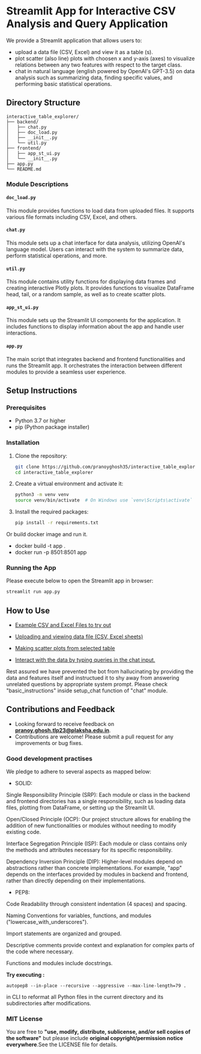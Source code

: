 # Streamlit App for Interactive CSV Analysis and Query Application

We provide a Streamlit application that allows users to:

- upload a data file (CSV, Excel) and view it as a table (s).
- plot scatter (also line) plots  with choosen x and y-axis (axes) to visualize relations between any two features with respect to the target class.
- chat in natural language (english powered by OpenAI's GPT-3.5) on data analysis such as summarizing data, finding specific values, and performing basic statistical operations.

## Directory Structure
```
interactive_table_explorer/
├── backend/
│   ├── chat.py
│   ├── doc_load.py
│   ├── __init__.py
│   └── util.py
├── frontend/
│   ├── app_st_ui.py
│   └── __init__.py
├── app.py
└── README.md
```
### Module Descriptions

#### `doc_load.py`

This module provides functions to load data from uploaded files. It supports various file formats including CSV, Excel, and others.

#### `chat.py`

This module sets up a chat interface for data analysis, utilizing OpenAI's language model. Users can interact with the system to summarize data, perform statistical operations, and more.

#### `util.py`

This module contains utility functions for displaying data frames and creating interactive Plotly plots. It provides functions to visualize DataFrame head, tail, or a random sample, as well as to create scatter plots.

#### `app_st_ui.py`

This module sets up the Streamlit UI components for the application. It includes functions to display information about the app and handle user interactions.

#### `app.py`

The main script that integrates backend and frontend functionalities and runs the Streamlit app. It orchestrates the interaction between different modules to provide a seamless user experience.


## Setup Instructions

### Prerequisites

- Python 3.7 or higher
- pip (Python package installer)

### Installation

1. Clone the repository:
    ```sh
    git clone https://github.com/pranoyghosh35/interactive_table_explorer.git
    cd interactive_table_explorer
    ```

2. Create a virtual environment and activate it:
    ```sh
    python3 -m venv venv
    source venv/bin/activate  # On Windows use `venv\Scripts\activate`
    ```

3. Install the required packages:
    ```sh
    pip install -r requirements.txt
    ```
    
Or build docker image and run it.

- docker build -t app .
- docker run -p 8501:8501 app

### Running the App

Please execute below to open the Streamlit app in browser:
```sh
streamlit run app.py
```

## How to Use

- [Example CSV and Excel Files to try out](https://drive.google.com/drive/folders/1x76K-6e06ZSg925vCQ53twlXM0k62Lhy?usp=sharing)

- [Uploading and viewing data file (CSV, Excel sheets)](https://youtu.be/9zxvtiKP59E)

- [Making scatter plots from selected table](https://youtu.be/3xsAyI-vRTI)
  
- [Interact with the data by typing queries in the chat input.](https://youtu.be/2Ywb_1L0ZKY)

Rest assured we have prevented the bot from hallucinating by providing the data and features itself and instructued it to shy away from answering unrelated questions by appropriate system prompt. Please check "basic_instructions" inside setup_chat function of "chat" module.



## Contributions and Feedback

- Looking forward to receive feedback on **pranoy.ghosh.tlp23@plaksha.edu.in**.
- Contributions are welcome! Please submit a pull request for any improvements or bug fixes.

### Good development practises

We pledge to adhere to several aspects as mapped below:

- SOLID:

Single Responsibility Principle (SRP): Each module or class in the backend and frontend directories has a single responsibility, such as loading data files, plotting from DataFrame, or setting up the Streamlit UI.

Open/Closed Principle (OCP): Our project structure allows for enabling the addition of new functionalities or modules without needing to modify existing code.

Interface Segregation Principle (ISP): Each module or class contains only the methods and attributes necessary for its specific responsibility.

Dependency Inversion Principle (DIP): Higher-level modules depend on abstractions rather than concrete implementations. For example, "app" depends on the interfaces provided by modules in backend and frontend, rather than directly depending on their implementations.

- PEP8:

Code Readability through consistent indentation (4 spaces) and spacing.

Naming Conventions for variables, functions, and modules ("lowercase_with_underscores").

Import statements are organized and grouped.

Descriptive comments provide context and explanation for complex parts of the code where necessary.

Functions and modules include docstrings.

**Try executing :**
```
autopep8 --in-place --recursive --aggressive --max-line-length=79 .
```
in CLI to reformat all Python files in the current directory and its subdirectories after modifications.

### MIT License
You are free to **"use, modify, distribute, sublicense, and/or sell copies of the software"** but please include **original copyright/permission notice everywhere**.See the LICENSE file for details.


